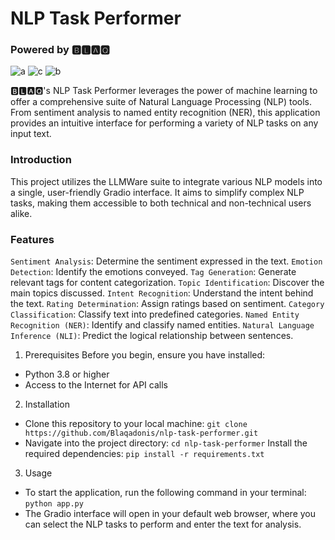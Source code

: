 # NLP Task Performer

### Powered by 🅱🅻🅰🆀


![a](https://github.com/Blaqadonis/NLP_task_performer/assets/100685852/8a99736a-0fdc-45a2-88dd-6e7fbb8a0dfc) ![c](https://github.com/Blaqadonis/NLP_task_performer/assets/100685852/46f4b2bb-ff01-4b8b-a5ce-fa837b851f2f) ![b](https://github.com/Blaqadonis/NLP_task_performer/assets/100685852/5f0c06e3-6fc3-4d9f-bddb-df131ed2043f)




🅱🅻🅰🆀's NLP Task Performer leverages the power of machine learning to offer a comprehensive suite of Natural Language Processing (NLP) tools. From sentiment analysis to named entity recognition (NER), this application provides an intuitive interface for performing a variety of NLP tasks on any input text.


### Introduction
This project utilizes the LLMWare suite to integrate various NLP models into a single, user-friendly Gradio interface. It aims to simplify complex NLP tasks, making them accessible to both technical and non-technical users alike.

### Features
```Sentiment Analysis```: Determine the sentiment expressed in the text.
```Emotion Detection```: Identify the emotions conveyed.
```Tag Generation```: Generate relevant tags for content categorization.
```Topic Identification```: Discover the main topics discussed.
```Intent Recognition```: Understand the intent behind the text.
```Rating Determination```: Assign ratings based on sentiment.
```Category Classification```: Classify text into predefined categories.
```Named Entity Recognition (NER)```: Identify and classify named entities.
```Natural Language Inference (NLI)```: Predict the logical relationship between sentences.

1. Prerequisites
Before you begin, ensure you have installed:

- Python 3.8 or higher
- Access to the Internet for API calls
  
2. Installation
- Clone this repository to your local machine:  ```git clone https://github.com/Blaqadonis/nlp-task-performer.git```
- Navigate into the project directory:  ```cd nlp-task-performer```
Install the required dependencies:   ```pip install -r requirements.txt```

3. Usage
- To start the application, run the following command in your terminal:   ```python app.py```
- The Gradio interface will open in your default web browser, where you can select the NLP tasks to perform and enter the text for analysis.
